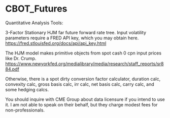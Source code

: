 # CBOT_Futures 
Quantitative Analysis Tools:

3-Factor Stationary HJM far future forward rate tree. Input volatility parameters require a FRED API key, which you may obtain here. 
https://fred.stlouisfed.org/docs/api/api_key.html

The HJM model makes primitive objects from spot cash 0 cpn input prices like Dr. Crump.
https://www.newyorkfed.org/medialibrary/media/research/staff_reports/sr884.pdf

Otherwise, there is a spot dirty conversion factor calculator, duration calc, convexity calc, gross basis calc, irr calc, net basis calc, carry calc, and some hedging calcs. 

You should inquire with CME Group about data licensure if you intend to use it. I am not able to speak on their behalf, but they charge modest fees for non-professionals.
